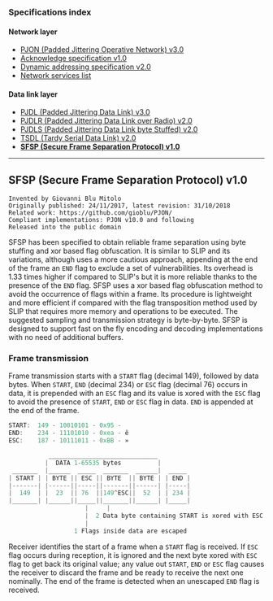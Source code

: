 ### Specifications index

#### Network layer
- [PJON (Padded Jittering Operative Network) v3.0](/specification/PJON-protocol-specification-v3.0.md)
- [Acknowledge specification v1.0](/specification/PJON-protocol-acknowledge-specification-v1.0.md)
- [Dynamic addressing specification v2.0](/specification/PJON-dynamic-addressing-specification-v2.0.md)
- [Network services list](/specification/PJON-network-services-list.md)
#### Data link layer
- [PJDL (Padded Jittering Data Link) v3.0](/src/strategies/SoftwareBitBang/specification/PJDL-specification-v3.0.md)
- [PJDLR (Padded Jittering Data Link over Radio) v2.0](/src/strategies/OverSampling/specification/PJDLR-specification-v2.0.md)
- [PJDLS (Padded Jittering Data Link byte Stuffed) v2.0](/src/strategies/AnalogSampling/specification/PJDLS-specification-v2.0.md)
- [TSDL (Tardy Serial Data Link) v2.0](/src/strategies/ThroughSerial/specification/TSDL-specification-v2.0.md)
- **[SFSP (Secure Frame Separation Protocol) v1.0](/specification/SFSP-frame-separation-specification-v1.0.md)**

---

## SFSP (Secure Frame Separation Protocol) v1.0
```
Invented by Giovanni Blu Mitolo
Originally published: 24/11/2017, latest revision: 31/10/2018
Related work: https://github.com/gioblu/PJON/
Compliant implementations: PJON v10.0 and following
Released into the public domain
```
SFSP has been specified to obtain reliable frame separation using byte stuffing and xor based flag obfuscation. It is similar to SLIP and its variations, although uses a more cautious approach, appending at the end of the frame an `END` flag to exclude a set of vulnerabilities. Its overhead is 1.33 times higher if compared to SLIP's but it is more reliable thanks to the presence of the `END` flag. SFSP uses a xor based flag obfuscation method to avoid the occurrence of flags within a frame. Its procedure is lightweight and more efficient if compared with the flag transposition method used by SLIP that requires more memory and operations to be executed. The suggested sampling and transmission strategy is byte-by-byte. SFSP is designed to support fast on the fly encoding and decoding implementations with no need of additional buffers.

### Frame transmission
Frame transmission starts with a `START` flag (decimal 149), followed by data bytes. When `START`, `END` (decimal 234) or `ESC` flag (decimal 76) occurs in data, it is prepended with an `ESC` flag and its value is xored with the `ESC` flag to avoid the presence of `START`, `END` or `ESC` flag in data. `END` is appended at the end of the frame.

```cpp
START:  149 - 10010101 - 0x95 - 
END:    234 - 11101010 - 0xea - ê
ESC:    187 - 10111011 - 0xBB - »

           ______________________________
          |  DATA 1-65535 bytes          |
 _______  |______  _____  _______  ______|  _____
| START | | BYTE || ESC || BYTE  || BYTE | | END |
|-------| |------||-----||-------||------| |-----|
|  149  | |  23  || 76  ||149^ESC||  52  | | 234 |
|_______| |______||_____||_______||______| |_____|
                     |     |
                     |  2 Data byte containing START is xored with ESC
                     |
                  1 Flags inside data are escaped

```

Receiver identifies the start of a frame when a `START` flag is received. If `ESC` flag occurs during reception, it is ignored and the next byte xored with `ESC` flag to get back its original value; any value out `START`, `END` or `ESC` flag causes the receiver to discard the frame and be ready to receive the next one nominally. The end of the frame is detected when an unescaped `END` flag is received.
